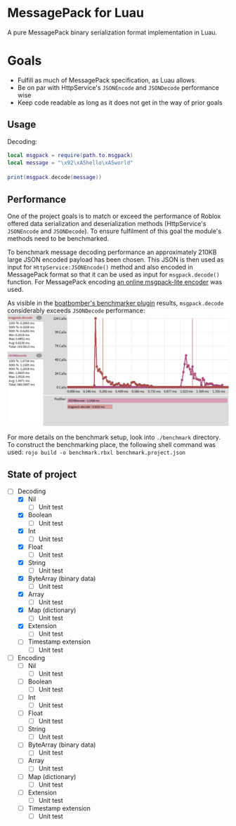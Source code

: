 # MessagePack for Luau

A pure MessagePack binary serialization format implementation in Luau.

# Goals

* Fulfill as much of MessagePack specification, as Luau allows
* Be on par with HttpService's `JSONEncode` and `JSONDecode` performance wise
* Keep code readable as long as it does not get in the way of prior goals

## Usage

Decoding:
```lua
local msgpack = require(path.to.msgpack)
local message = "\x92\xA5hello\xA5world"

print(msgpack.decode(message))
```

## Performance

One of the project goals is to match or exceed the performance of Roblox offered data serialization and deserialization methods (HttpService's `JSONEncode` and `JSONDecode`).
To ensure fulfilment of this goal the module's methods need to be benchmarked.

To benchmark message decoding performance an approximately 210KB large JSON encoded payload has been chosen.
This JSON is then used as input for `HttpService:JSONEncode()` method and also encoded in MessagePack format so that it can be used as input for `msgpack.decode()` function.
For MessagePack encoding [an online msgpack-lite encoder](https://kawanet.github.io/msgpack-lite/) was used.

As visible in the [boatbomber's benchmarker plugin](https://devforum.roblox.com/t/benchmarker-plugin-compare-function-speeds-with-graphs-percentiles-and-more/829912) results, `msgpack.decode` considerably exceeds `JSONDecode` performance:
![Figure with JSONDecode and msgpack.decode benchmark results](./assets/decode-benchmark.png)

For more details on the benchmark setup, look into `./benchmark` directory.
To construct the benchmarking place, the following shell command was used: `rojo build -o benchmark.rbxl benchmark.project.json`

## State of project

- [ ] Decoding
  - [x] Nil
    - [ ] Unit test
  - [x] Boolean
    - [ ] Unit test
  - [x] Int
    - [ ] Unit test
  - [x] Float
    - [ ] Unit test
  - [x] String
    - [ ] Unit test
  - [x] ByteArray (binary data)
    - [ ] Unit test
  - [x] Array
    - [ ] Unit test
  - [x] Map (dictionary)
    - [ ] Unit test
  - [x] Extension
    - [ ] Unit test
  - [ ] Timestamp extension
    - [ ] Unit test
- [ ] Encoding
  - [ ] Nil
    - [ ] Unit test
  - [ ] Boolean
    - [ ] Unit test
  - [ ] Int
    - [ ] Unit test
  - [ ] Float
    - [ ] Unit test
  - [ ] String
    - [ ] Unit test
  - [ ] ByteArray (binary data)
    - [ ] Unit test
  - [ ] Array
    - [ ] Unit test
  - [ ] Map (dictionary)
    - [ ] Unit test
  - [ ] Extension
    - [ ] Unit test
  - [ ] Timestamp extension
    - [ ] Unit test
